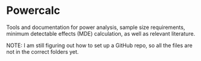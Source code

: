 # Powercalc
Tools and documentation for power analysis, sample size requirements, minimum detectable effects (MDE) calculation, as well as relevant literature.

NOTE: I am still figuring out how to set up a GitHub repo, so all the files are not in the correct folders yet.
